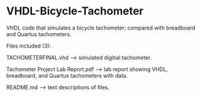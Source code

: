 # VHDL-Bicycle-Tachometer
VHDL code that simulates a bicycle tachometer; compared with breadboard and Quartus tachometers.


Files included (3):

TACHOMETERFINAL.vhd --> simulated digitial tachometer.

Tachometer Project Lab Report.pdf --> lab report showing VHDL, breadboard, and Quartus tachometers with data.

README.md --> text descriptions of files.
